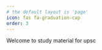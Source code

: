 ```yaml
---
# the default layout is 'page'
icon: fas fa-graduation-cap
order: 3
---
```

Welcome to study material for upsc
